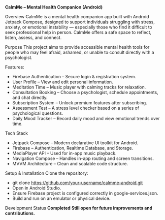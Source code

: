 **CalmMe – Mental Health Companion (Android)**

Overview
CalmMe is a mental health companion app built with Android Jetpack Compose, designed to support individuals struggling with stress, anxiety, or emotional instability — especially those who find it difficult to seek professional help in person. CalmMe offers a safe space to reflect, listen, assess, and connect.

Purpose
This project aims to provide accessible mental health tools for people who may feel afraid, ashamed, or unable to consult directly with a psychologist.

Features:
- Firebase Authentication – Secure login & registration system.
- User Profile – View and edit personal information.
- Meditation Time – Music player with calming tracks for relaxation.
- Consultation Booking – Choose a psychologist, schedule appointments, and chat directly.
- Subscription System – Unlock premium features after subscribing.
- Assessment Test – A stress level checker based on a series of psychological questions.
- Daily Mood Tracker – Record daily mood and view emotional trends over time.

Tech Stack
- Jetpack Compose – Modern declarative UI toolkit for Android.
- Firebase – Authentication, Realtime Database, and Storage.
- MediaPlayer API – Used for in-app music playback.
- Navigation Compose – Handles in-app routing and screen transitions.
- MVVM Architecture – Clean and scalable code structure.

Setup & Installation
Clone the repository:

- git clone https://github.com/your-username/calmme-android.git
- Open in Android Studio.
- Ensure Firebase project is configured correctly in google-services.json.
- Build and run on an emulator or physical device.

Development Status
**Completed**
**Still open for future improvements and contributions.**

